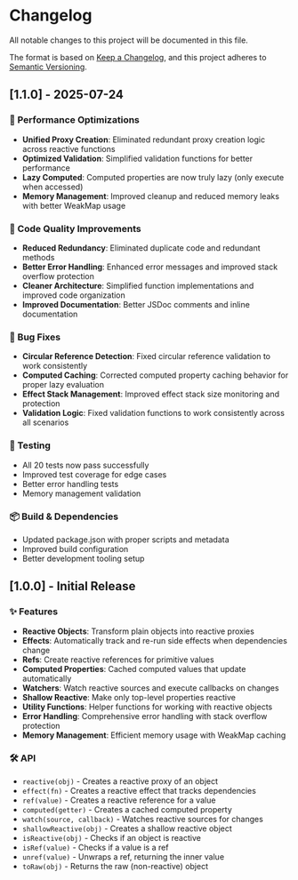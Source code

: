 # Changelog

All notable changes to this project will be documented in this file.

The format is based on [Keep a Changelog](https://keepachangelog.com/en/1.0.0/),
and this project adheres to [Semantic Versioning](https://semver.org/spec/v2.0.0.html).

## [1.1.0] - 2025-07-24

### 🚀 Performance Optimizations

- **Unified Proxy Creation**: Eliminated redundant proxy creation logic across reactive functions
- **Optimized Validation**: Simplified validation functions for better performance
- **Lazy Computed**: Computed properties are now truly lazy (only execute when accessed)
- **Memory Management**: Improved cleanup and reduced memory leaks with better WeakMap usage

### 🔧 Code Quality Improvements

- **Reduced Redundancy**: Eliminated duplicate code and redundant methods
- **Better Error Handling**: Enhanced error messages and improved stack overflow protection
- **Cleaner Architecture**: Simplified function implementations and improved code organization
- **Improved Documentation**: Better JSDoc comments and inline documentation

### 🐛 Bug Fixes

- **Circular Reference Detection**: Fixed circular reference validation to work consistently
- **Computed Caching**: Corrected computed property caching behavior for proper lazy evaluation
- **Effect Stack Management**: Improved effect stack size monitoring and protection
- **Validation Logic**: Fixed validation functions to work consistently across all scenarios

### 🧪 Testing

- All 20 tests now pass successfully
- Improved test coverage for edge cases
- Better error handling tests
- Memory management validation

### 📦 Build & Dependencies

- Updated package.json with proper scripts and metadata
- Improved build configuration
- Better development tooling setup

## [1.0.0] - Initial Release

### ✨ Features

- **Reactive Objects**: Transform plain objects into reactive proxies
- **Effects**: Automatically track and re-run side effects when dependencies change
- **Refs**: Create reactive references for primitive values
- **Computed Properties**: Cached computed values that update automatically
- **Watchers**: Watch reactive sources and execute callbacks on changes
- **Shallow Reactive**: Make only top-level properties reactive
- **Utility Functions**: Helper functions for working with reactive objects
- **Error Handling**: Comprehensive error handling with stack overflow protection
- **Memory Management**: Efficient memory usage with WeakMap caching

### 🛠️ API

- `reactive(obj)` - Creates a reactive proxy of an object
- `effect(fn)` - Creates a reactive effect that tracks dependencies
- `ref(value)` - Creates a reactive reference for a value
- `computed(getter)` - Creates a cached computed property
- `watch(source, callback)` - Watches reactive sources for changes
- `shallowReactive(obj)` - Creates a shallow reactive object
- `isReactive(obj)` - Checks if an object is reactive
- `isRef(value)` - Checks if a value is a ref
- `unref(value)` - Unwraps a ref, returning the inner value
- `toRaw(obj)` - Returns the raw (non-reactive) object
